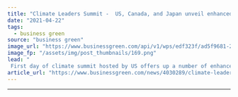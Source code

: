 ```yaml
---
title: "Climate Leaders Summit -  US, Canada, and Japan unveil enhanced 2030 climate plans, as China hints at coal phase down"
date: "2021-04-22"
tags: 
  - business green
source: "business green"
image_url: "https://www.businessgreen.com/api/v1/wps/edf323f/ad5f9681-2a60-44d3-90ff-3cdb352912b6/3/Screenshot-4-185x114.png"
image_fp: "/assets/img/post_thumbnails/169.png"
lead: "
 First day of climate summit hosted by US offers up a number of enhanced climate targets from world leaders as Prime Minister Johnson insists he is not a 'bunny hugger' ..."
article_url: "https://www.businessgreen.com/news/4030289/climate-leaders-summit-us-canada-japan-unveil-enhanced-2030-climate-plans-china-hints-coal-phase"
---
```


---
